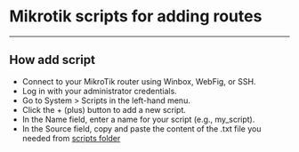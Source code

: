 # Mikrotik scripts for adding routes

----

## How add script
* Connect to your MikroTik router using Winbox, WebFig, or SSH.
* Log in with your administrator credentials.
* Go to System > Scripts in the left-hand menu.
* Click the + (plus) button to add a new script.
* In the Name field, enter a name for your script (e.g., my_script).
* In the Source field, copy and paste the content of the .txt file you needed from [scripts folder](./scripts/)